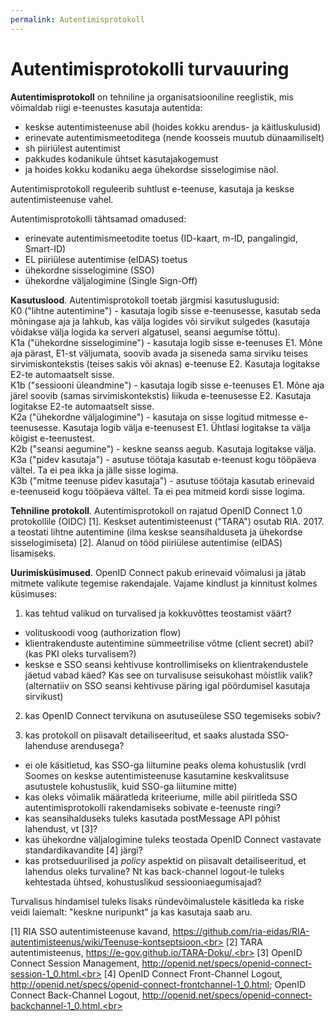 ```yaml
---
permalink: Autentimisprotokoll
---
```


# Autentimisprotokolli turvauuring

__Autentimisprotokoll__ on tehniline ja organisatsiooniline reeglistik, mis võimaldab riigi e-teenustes kasutaja autentida:
- keskse autentimisteenuse abil (hoides kokku arendus- ja käitluskulusid)
- erinevate autentimismeetoditega (nende koosseis muutub dünaamiliselt)
- sh piiriülest autentimist
- pakkudes kodanikule ühtset kasutajakogemust
- ja hoides kokku kodaniku aega ühekordse sisselogimise näol.

Autentimisprotokoll reguleerib suhtlust e-teenuse, kasutaja ja keskse autentimisteenuse vahel.

Autentimisprotokolli tähtsamad omadused:
- erinevate autentimismeetodite toetus (ID-kaart, m-ID, pangalingid, Smart-ID)
- EL piiriülese autentimise (eIDAS) toetus
- ühekordne sisselogimine (SSO)
- ühekordne väljalogimine (Single Sign-Off)

__Kasutuslood__. Autentimisprotokoll toetab järgmisi kasutuslugusid:<br>
K0 ("lihtne autentimine") - kasutaja logib sisse e-teenusesse, kasutab seda mõningase aja ja lahkub, kas välja logides või sirvikut sulgedes (kasutaja võidakse välja logida ka serveri algatusel, seansi aegumise tõttu).<br>
K1a ("ühekordne sisselogimine") - kasutaja logib sisse e-teenuses E1. Mõne aja pärast, E1-st väljumata, soovib avada ja siseneda sama sirviku teises sirvimiskontekstis (teises sakis või aknas) e-teenuse E2. Kasutaja logitakse E2-te automaatselt sisse.<br>
K1b ("sessiooni üleandmine") - kasutaja logib sisse e-teenuses E1. Mõne aja järel soovib (samas sirvimiskontekstis) liikuda e-teenusesse E2. Kasutaja logitakse E2-te automaatselt sisse.<br>
K2a ("ühekordne väljalogimine") - kasutaja on sisse logitud mitmesse e-teenusesse. Kasutaja logib välja e-teenusest E1. Ühtlasi logitakse ta välja kõigist e-teenustest.<br>
K2b ("seansi aegumine") - keskne seanss aegub. Kasutaja logitakse välja.<br>
K3a ("pidev kasutaja") - asutuse töötaja kasutab e-teenust kogu tööpäeva vältel. Ta ei pea ikka ja jälle sisse logima.<br>
K3b ("mitme teenuse pidev kasutaja") - asutuse töötaja kasutab erinevaid e-teenuseid kogu tööpäeva vältel. Ta ei pea mitmeid kordi sisse logima.

__Tehniline protokoll__. Autentimisprotokoll on rajatud OpenID Connect 1.0 protokollile (OIDC) [1]. Keskset autentimisteenust ("TARA") osutab RIA. 2017. a teostati lihtne autentimine (ilma keskse seansihalduseta ja ühekordse sisselogimiseta) [2]. Alanud on tööd piiriülese autentimise (eIDAS) lisamiseks. 

__Uurimisküsimused__.
OpenID Connect pakub erinevaid võimalusi ja jätab mitmete valikute tegemise rakendajale. Vajame kindlust ja kinnitust kolmes küsimuses:

1) kas tehtud valikud on turvalised ja kokkuvõttes teostamist väärt?
- volituskoodi voog (authorization flow)
- klientrakenduste autentimine sümmeetrilise võtme (client secret) abil? (kas PKI oleks turvalisem?)
- keskse e SSO seansi kehtivuse kontrollimiseks on klientrakendustele jäetud vabad käed? Kas see on turvalisuse seisukohast mõistlik valik? (alternatiiv on SSO seansi kehtivuse päring igal pöördumisel kasutaja sirvikust)

2) kas OpenID Connect tervikuna on asutuseülese SSO tegemiseks sobiv?

3) kas protokoll on piisavalt detailiseeritud, et saaks alustada SSO-lahenduse arendusega?
- ei ole käsitletud, kas SSO-ga liitumine peaks olema kohustuslik (vrdl Soomes on keskse autentimisteenuse kasutamine keskvalitsuse asutustele kohustuslik, kuid SSO-ga liitumine mitte)
- kas oleks võimalik määratleda kriteeriume, mille abil piiritleda SSO autentimisprotokolli rakendamiseks sobivate e-teenuste ringi?
- kas seansihalduseks tuleks kasutada postMessage API põhist lahendust, vt [3]?
- kas ühekordne väljalogimine tuleks teostada OpenID Connect vastavate standardikavandite [4] järgi?
- kas protseduurilised ja _policy_ aspektid on piisavalt detailiseeritud, et lahendus oleks turvaline? Nt kas back-channel logout-le tuleks kehtestada ühtsed, kohustuslikud sessiooniaegumisajad?

Turvalisus hindamisel tuleks lisaks ründevõimalustele käsitleda ka riske veidi laiemalt: "keskne nuripunkt" ja kas kasutaja saab aru.

[1] RIA SSO autentimisteenuse kavand, https://github.com/ria-eidas/RIA-autentimisteenus/wiki/Teenuse-kontseptsioon.<br>
[2] TARA autentimisteenus, https://e-gov.github.io/TARA-Doku/.<br>
[3] OpenID Connect Session Management, http://openid.net/specs/openid-connect-session-1_0.html.<br>
[4] OpenID Connect Front-Channel Logout, http://openid.net/specs/openid-connect-frontchannel-1_0.html; OpenID Connect Back-Channel Logout, http://openid.net/specs/openid-connect-backchannel-1_0.html.<br>

